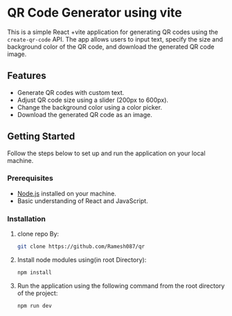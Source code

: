# QR Code Generator using vite

This is a simple React +vite application for generating QR codes using the `create-qr-code` API. The app allows users to input text, specify the size and background color of the QR code, and download the generated QR code image.

## Features

- Generate QR codes with custom text.
- Adjust QR code size using a slider (200px to 600px).
- Change the background color using a color picker.
- Download the generated QR code as an image.

## Getting Started

Follow the steps below to set up and run the application on your local machine.

### Prerequisites

- [Node.js](https://nodejs.org) installed on your machine.
- Basic understanding of React and JavaScript.

### Installation

1. clone repo By:
   ```bash
   git clone https://github.com/Ramesh087/qr 

2. Install node modules using(in root Directory):
   ```bash
   npm install 

3. Run the application using the following command from the root directory of the project:
   ```bash
   npm run dev 




